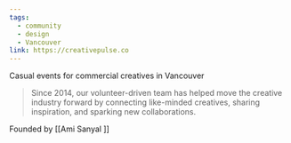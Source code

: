 ```yaml
---
tags:
  - community
  - design
  - Vancouver
link: https://creativepulse.co
---
```

Casual events for commercial creatives in Vancouver

> Since 2014, our volunteer-driven team has helped move the creative industry forward by connecting like-minded creatives, sharing inspiration, and sparking new collaborations.

Founded by [[Ami Sanyal ]]